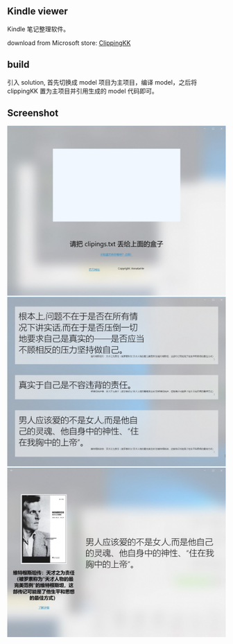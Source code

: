 ## Kindle viewer

Kindle 笔记整理软件。

download from Microsoft store: [ClippingKK](https://www.microsoft.com/zh-cn/p/clippingkk/9nmpmxc5x2cm?rtc=1#activetab=pivot:overviewtab)

## build

引入 solution, 首先切换成 model 项目为主项目，编译 model，之后将 clippingKK 置为主项目并引用生成的 model 代码即可。

## Screenshot

![index page](./assets/index-page.jpg)
![list page](./assets/list-clips.jpg)
![detail page](./assets/detail-clip.jpg)